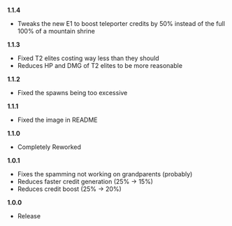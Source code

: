 **1.1.4**

- Tweaks the new E1 to boost teleporter credits by 50% instead of the full 100% of a mountain shrine

**1.1.3**

- Fixed T2 elites costing way less than they should
- Reduces HP and DMG of T2 elites to be more reasonable

**1.1.2**

- Fixed the spawns being too excessive

**1.1.1**

- Fixed the image in README

**1.1.0**

- Completely Reworked

**1.0.1**

- Fixes the spamming not working on grandparents (probably)
- Reduces faster credit generation (25% -> 15%)
- Reduces credit boost (25% -> 20%)

**1.0.0**

- Release